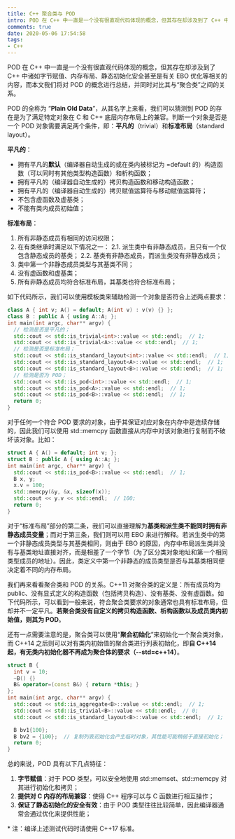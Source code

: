 ```yaml
---
title: C++ 聚合类与 POD
intro: POD 在 C++ 中一直是一个没有很直观代码体现的概念，但其存在却涉及到了 C++ 中诸如字节赋值、内存布局、静态初始化安全甚至是有关 EBO 优化等相关的内容，而本文我们将对 POD 的概念进行总结，并同时对比其与“聚合类”之间的关系。
comments: true
date: 2020-05-06 17:54:58
tags:
- C++
---
```


POD 在 C++ 中一直是一个没有很直观代码体现的概念，但其存在却涉及到了 C++ 中诸如字节赋值、内存布局、静态初始化安全甚至是有关 EBO 优化等相关的内容，而本文我们将对 POD 的概念进行总结，并同时对比其与“聚合类”之间的关系。

POD 的全称为 “**Plain Old Data**”，从其名字上来看，我们可以猜测到 POD 的存在是为了满足特定对象在 C 和 C++ 底层内存布局上的兼容。判断一个对象是否是一个 POD 对象需要满足两个条件，即：**平凡的**（trivial）和**标准布局**（standard layout）。

**平凡的**：
* 拥有平凡的**默认**（编译器自动生成的或在类内被标记为 =default 的）构造函数（可以同时有其他类型构造函数）和析构函数；
* 拥有平凡的（编译器自动生成的）拷贝构造函数和移动构造函数；
* 拥有平凡的（编译器自动生成的）拷贝赋值运算符与移动赋值运算符；
* 不包含虚函数及虚基类；
* 不能有类内成员初始值；

**标准布局**：
1. 所有非静态成员有相同的访问权限；
2. 在有类继承时满足以下情况之一：
  2.1. 派生类中有非静态成员，且只有一个仅包含静态成员的基类；
  2.2. 基类有非静态成员，而派生类没有非静态成员；
3. 类中第一个非静态成员类型与其基类不同；
4. 没有虚函数和虚基类；
5. 所有非静态成员均符合标准布局，其基类也符合标准布局；

如下代码所示，我们可以使用模板类来辅助检测一个对象是否符合上述两点要求：

```cpp
class A { int v; A() = default; A(int v) : v(v) {} };
class B : public A { using A::A; };
int main(int argc, char** argv) {
  // 检测是否是平凡的；
  std::cout << std::is_trivial<int>::value << std::endl;  // 1;
  std::cout << std::is_trivial<A>::value << std::endl;  // 1;
  // 检测是否是标准布局；
  std::cout << std::is_standard_layout<int>::value << std::endl;  // 1;
  std::cout << std::is_standard_layout<A>::value << std::endl;  // 1;
  std::cout << std::is_standard_layout<B>::value << std::endl;  // 1;
  // 检测是否为 POD；
  std::cout << std::is_pod<int>::value << std::endl;  // 1;
  std::cout << std::is_pod<A>::value << std::endl;  // 1;
  std::cout << std::is_pod<B>::value << std::endl;  // 1;
  return 0;
}
```

对于任何一个符合 POD 要求的对象，由于其保证对应对象在内存中是连续存储的，因此我们可以使用 std::memcpy 函数直接从内存中对该对象进行复制而不破坏该对象。比如：

```cpp
struct A { A() = default; int v; };
struct B : public A { using A::A; };
int main(int argc, char** argv) {
  std::cout << std::is_pod<B>::value << std::endl;  // 1;
  B x, y;
  x.v = 100;
  std::memcpy(&y, &x, sizeof(x));
  std::cout << y.v << std::endl;  // 100;
  return 0;
}
```

对于“标准布局”部分的第二条，我们可以直接理解为**基类和派生类不能同时拥有非静态成员变量**；而对于第三条，我们则可以用 EBO 来进行解释。若派生类中的第一个非静态成员类型与其基类相同，则由于 EBO 的原因，内存中布局派生类并没有与基类地址直接对齐，而是相差了一个字节（为了区分类对象地址和第一个相同类型成员的地址）。因此，类定义中第一个非静态的成员类型是否与其基类相同便决定着不同的内存布局。

我们再来看看聚合类和 POD 的关系。C++11 对聚合类的定义是：所有成员均为 public、没有显式定义的构造函数（包括拷贝构造）、没有基类、没有虚函数。如下代码所示，可以看到一般来说，符合聚合类要求的对象通常也具有标准布局，但却并不一定平凡。**若聚合类没有自定义的拷贝构造函数、析构函数以及成员类内初始值，则其为 POD**。

还有一点需要注意的是，聚合类可以使用“**聚合初始化**”来初始化一个聚合类对象，而 C++14 之后则可以对有类内初始值的聚合类进行列表初始化，即**自 C++14 起，有无类内初始化器不再成为聚合体的要求（--std=c++14）**。

```cpp
struct B {
  int v = 10;
  ~B() {}
  B& operator=(const B&) { return *this; }
};
int main(int argc, char** argv) {
  std::cout << std::is_aggregate<B>::value << std::endl;  // 1;
  std::cout << std::is_trivial<B>::value << std::endl;  // 0;
  std::cout << std::is_standard_layout<B>::value << std::endl;  // 1;

  B bv1{100};
  B bv2 = {100};  // 复制列表初始化会产生临时对象，其性能可能稍弱于直接初始化；
  return 0;
}
```

总的来说，POD 具有以下几点特征：
1. **字节赋值**：对于 POD 类型，可以安全地使用 std::memset、std::memcpy 对其进行初始化和拷贝；
2. **提供对 C 内存的布局兼容**：使得 C++ 程序可以与 C 函数进行相互操作；
3. **保证了静态初始化的安全有效**：由于 POD 类型往往比较简单，因此编译器通常会通过优化来提供性能；

\* 注：编译上述测试代码时请使用 C++17 标准。
